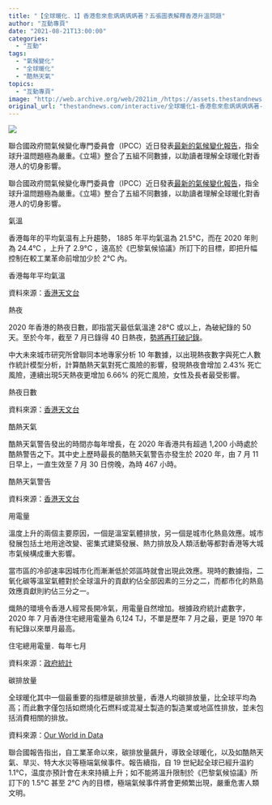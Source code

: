 ```yaml
---
title: "【全球暖化．1】香港愈來愈焫焫焫焫著？五張圖表解釋香港升溫問題"
author: "互動專頁"
date: "2021-08-21T13:00:00"
categories:
  - "互動"
tags:
  - "氣候變化"
  - "全球暖化"
  - "酷熱天氣"
topics:
  - "互動專頁"
image: "http://web.archive.org/web/2021im_/https://assets.thestandnews.com/media/photos/global-warming_OZnQWyJ.png"
original_url: "thestandnews.com/interactive/全球暖化1-香港愈來愈焫焫焫焫著-五張圖表解釋香港升溫問題"
---
```

![](http://web.archive.org/web/2021im_/https://assets.thestandnews.com/media/photos/global-warming_OZnQWyJ.png)

聯合國政府間氣候變化專門委員會（IPCC）近日發表[最新的氣候變化報告](../../international/%E8%81%AF%E5%90%88%E5%9C%8B%E5%A7%94%E5%93%A1%E6%9C%83%E6%9C%80%E6%96%B0%E5%A0%B1%E5%91%8A%E9%99%A4%E9%9D%9E%E7%AB%8B%E5%8D%B3%E5%A4%A7%E8%A6%8F%E6%A8%A1%E6%B8%9B%E7%A2%B3%E6%8E%92%E6%94%BE-%E5%90%A6%E5%89%87%E9%9B%A3%E9%98%BB%E5%85%A8%E7%90%83%E5%8D%87%E6%BA%AB)，指全球升温問題極為嚴重。《立場》整合了五組不同數據，以助讀者理解全球暖化對香港人的切身影響。

 

聯合國政府間氣候變化專門委員會（IPCC）近日發表[最新的氣候變化報告](../../international/%E8%81%AF%E5%90%88%E5%9C%8B%E5%A7%94%E5%93%A1%E6%9C%83%E6%9C%80%E6%96%B0%E5%A0%B1%E5%91%8A%E9%99%A4%E9%9D%9E%E7%AB%8B%E5%8D%B3%E5%A4%A7%E8%A6%8F%E6%A8%A1%E6%B8%9B%E7%A2%B3%E6%8E%92%E6%94%BE-%E5%90%A6%E5%89%87%E9%9B%A3%E9%98%BB%E5%85%A8%E7%90%83%E5%8D%87%E6%BA%AB)，指全球升温問題極為嚴重。《立場》整合了五組不同數據，以助讀者理解全球暖化對香港人的切身影響。

氣溫

香港每年的平均氣温有上升趨勢， 1885 年平均氣温為 21.5°C，而在 2020 年則為 24.4°C ，上升了 2.9°C ，遠高於《巴黎氣候協議》所訂下的目標，即把升幅控制在較工業革命前增加少於 2℃ 內。

香港每年平均氣溫

資料來源：[香港天文台](http://web.archive.org/web/20211104134811/https://www.hko.gov.hk/tc/cis/yearlyExtract.htm)

熱夜

2020 年香港的熱夜日數，即指當天最低氣溫達 28°C 或以上，為破紀錄的 50 天。至於今年，截至 7 月已錄得 40 日熱夜，[勢將再打破記錄](http://web.archive.org/web/20211104134811/https://www.hko.gov.hk/tc/cis/statistic/hngtday_statistic.htm)。

中大未來城市研究所曾聯同本地專家分析 10 年數據，以出現熱夜數字與死亡人數作統計模型分析，計算酷熱天氣對死亡風險的影響，發現熱夜會增加 2.43% 死亡風險，連續出現5天熱夜更增加 6.66% 的死亡風險，女性及長者最受影響。

熱夜日數

資料來源：[香港天文台](http://web.archive.org/web/20211104134811/https://www.hko.gov.hk/tc/cis/statistic/hngtday_statistic.htm)

酷熱天氣

酷熱天氣警告發出的時間亦每年增長，在 2020 年香港共有超過 1,200 小時處於酷熱警告之下。其中史上歷時最長的酷熱天氣警告亦發生於 2020 年，由 7 月 11 日早上，一直生效至 7 月 30 日傍晚，為時 467 小時。

酷熱天氣警告

資料來源：[香港天文台](http://web.archive.org/web/20211104134811/https://www.hko.gov.hk/tc/cis/statistic/vhotday_statistic.htm)

用電量

溫度上升的兩個主要原因，一個是溫室氣體排放，另一個是城市化熱島效應。城巿發展包括土地用途改變、密集式建築發展、熱力排放及人類活動等都對香港等大城巿氣候構成重大影響。

當市區的冷卻速率因城市化而漸漸低於郊區時就會出現此效應。現時的數據指，二氧化碳等溫室氣體對於全球溫升的貢獻約佔全部因素的三分之二，而都市化的熱島效應貢獻則約佔三分之一。

熾熱的環境令香港人經常長開冷氣，用電量自然增加。根據政府統計處數字，2020 年 7 月香港住宅總用電量為 6,124 TJ，不單是歷年 7 月之最，更是 1970 年有紀錄以來單月最高。

住宅總用電量．每年七月

資料來源：[政府統計](http://web.archive.org/web/20211104134811/https://www.censtatd.gov.hk/tc/web_table.html?id=127)

碳排放量

全球暖化其中一個最重要的指標是碳排放量，香港人均碳排放量，比全球平均為高；而此數字僅包括如燃燒化石燃料或混凝土製造的製造業或地區性排放，並未包括消費相關的排放。

資料來源：[Our World in Data](http://web.archive.org/web/20211104134811/https://ourworldindata.org/co2/country/hong-kong)

聯合國報告指出，自工業革命以來，碳排放量飆升，導致全球暖化，以及如酷熱天氣、旱災、特大水災等極端氣候事件。報告續指，自 19 世紀起全球已經升温約 1.1°C，温度亦預計會在未來持續上升；如不能將溫升限制於《巴黎氣候協議》所訂下的 1.5°C 甚至 2°C 內的目標，極端氣候事件將會更頻繁出現，嚴重危害人類文明。